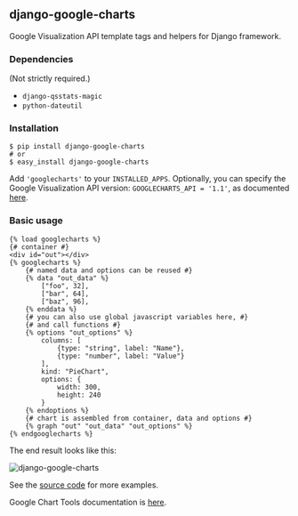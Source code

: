 django-google-charts
---

Google Visualization API template tags and helpers for Django framework.

### Dependencies ###

(Not strictly required.)

- `django-qsstats-magic`
- `python-dateutil`

### Installation ###

	$ pip install django-google-charts
	# or
	$ easy_install django-google-charts

Add `'googlecharts'` to your `INSTALLED_APPS`. Optionally, you can specify the
Google Visualization API version: `GOOGLECHARTS_API = '1.1'`, as documented
[here](http://code.google.com/apis/chart/interactive/docs/release_notes.html#ReleaseProcess).

### Basic usage ###

	{% load googlecharts %}
	{# container #}
	<div id="out"></div>
	{% googlecharts %}
		{# named data and options can be reused #}
		{% data "out_data" %}
			["foo", 32],
			["bar", 64],
			["baz", 96],
		{% enddata %}
		{# you can also use global javascript variables here, #}
		{# and call functions #}
		{% options "out_options" %}
			columns: [
				{type: "string", label: "Name"},
				{type: "number", label: "Value"}
			],
			kind: "PieChart",
			options: {
				width: 300,
				height: 240
			}
		{% endoptions %}
		{# chart is assembled from container, data and options #}
		{% graph "out" "out_data" "out_options" %}
	{% endgooglecharts %}

The end result looks like this:

![django-google-charts](https://s3.amazonaws.com/files_desu/django-google-charts-basic.png)

See the [source code](https://github.com/mvasilkov/django-google-charts) for more examples.

Google Chart Tools documentation is [here](http://code.google.com/apis/chart/).
